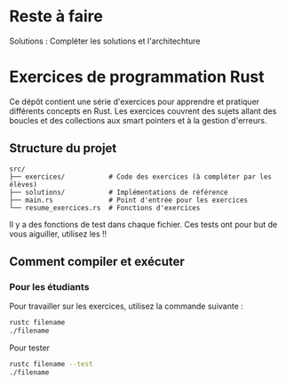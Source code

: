 # Reste à faire

Solutions : Compléter les solutions et l'architechture

# Exercices de programmation Rust

Ce dépôt contient une série d'exercices pour apprendre et pratiquer différents concepts en Rust. Les exercices couvrent des sujets allant des boucles et des collections aux smart pointers et à la gestion d'erreurs.

## Structure du projet

```
src/
├── exercices/           # Code des exercices (à compléter par les élèves)
├── solutions/           # Implémentations de référence
├── main.rs              # Point d'entrée pour les exercices
└── resume_exercices.rs  # Fonctions d'exercices
```

Il y a des fonctions de test dans chaque fichier. Ces tests ont pour but de vous aiguiller, utilisez les !!

## Comment compiler et exécuter

### Pour les étudiants

Pour travailler sur les exercices, utilisez la commande suivante :

```bash
rustc filename
./filename
```

Pour tester

```bash
rustc filename --test
./filename
```
